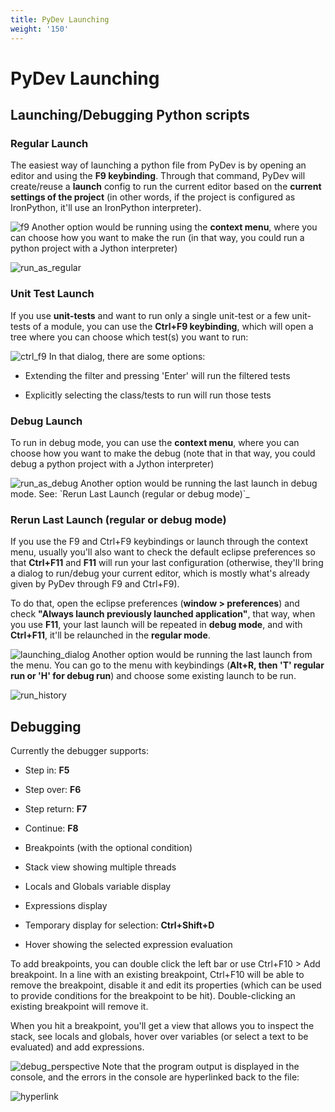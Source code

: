 ```yaml
---
title: PyDev Launching
weight: '150'
---
```


# PyDev Launching

## Launching/Debugging Python scripts

### Regular Launch

The easiest way of launching a python file from PyDev is by opening an editor and using the **F9 keybinding**. Through that command, PyDev will create/reuse a **launch** config to run the current editor based on the **current settings of the project** (in other words, if the project is configured as IronPython, it'll use an IronPython interpreter).

![f9](./f9.png)
Another option would be running using the **context menu**, where you can choose how you want to make the run (in that way, you could run a python project with a Jython interpreter)

![run_as_regular](./run_as_regular.png)

### Unit Test Launch

If you use **unit-tests** and want to run only a single unit-test or a few unit-tests of a module, you can use the **Ctrl+F9 keybinding**, which will open a tree where you can choose which test(s) you want to run:

![ctrl_f9](./ctrl_f9.png)
In that dialog, there are some options:

* Extending the filter and pressing 'Enter' will run the filtered tests

* Explicitly selecting the class/tests to run will run those tests

### Debug Launch

To run in debug mode, you can use the **context menu**, where you can choose how you want to make the debug (note that in that way, you could debug a python project with a Jython interpreter)

![run_as_debug](./run_as_debug.png)
Another option would be running the last launch in debug mode. See: \`Rerun Last Launch (regular or debug mode)\`\_

### Rerun Last Launch (regular or debug mode)

If you use the F9 and Ctrl+F9 keybindings or launch through the context menu, usually you'll also want to check the default eclipse preferences so that **Ctrl+F11** and **F11** will run your last configuration (otherwise, they'll bring a dialog to run/debug your current editor, which is mostly what's already given by PyDev through F9 and Ctrl+F9).

To do that, open the eclipse preferences (**window > preferences**) and check **"Always launch previously launched application"**, that way, when you use **F11**, your last launch will be repeated in **debug mode**, and with **Ctrl+F11**, it'll be relaunched in the **regular mode**.

![launching_dialog](./launching_dialog.png)
Another option would be running the last launch from the menu. You can go to the menu with keybindings (**Alt+R, then 'T' regular run or 'H' for debug run**) and choose some existing launch to be run.

![run_history](./run_history.png)

## Debugging

Currently the debugger supports:

* Step in: **F5**

* Step over: **F6**

* Step return: **F7**

* Continue: **F8**

* Breakpoints (with the optional condition)

* Stack view showing multiple threads

* Locals and Globals variable display

* Expressions display

* Temporary display for selection: **Ctrl+Shift+D**

* Hover showing the selected expression evaluation

To add breakpoints, you can double click the left bar or use Ctrl+F10 > Add breakpoint. In a line with an existing breakpoint, Ctrl+F10 will be able to remove the breakpoint, disable it and edit its properties (which can be used to provide conditions for the breakpoint to be hit). Double-clicking an existing breakpoint will remove it.

When you hit a breakpoint, you'll get a view that allows you to inspect the stack, see locals and globals, hover over variables (or select a text to be evaluated) and add expressions.

![debug_perspective](./debug_perspective.png)
Note that the program output is displayed in the console, and the errors in the console are hyperlinked back to the file:

![hyperlink](./hyperlink.png)
